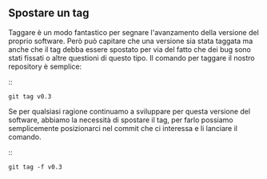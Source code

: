 Spostare un tag
---------------

Taggare è un modo fantastico per segnare l'avanzamento della versione del proprio software. Però può capitare che una versione sia stata taggata ma anche che il tag debba essere spostato per via del fatto che dei bug sono stati fissati o altre questioni di questo tipo. Il comando per taggare il nostro repository è semplice:

::

    git tag v0.3

Se per qualsiasi ragione continuamo a sviluppare per questa versione del software, abbiamo la necessità di spostare il tag, per farlo possiamo semplicemente posizionarci nel commit che ci interessa e li lanciare il comando.

::

    git tag -f v0.3

